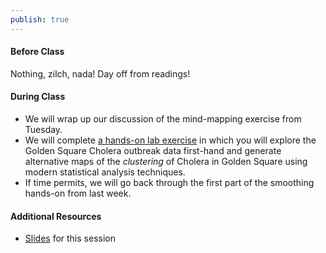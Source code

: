 ```yaml
---
publish: true
---
```

#### Before Class

Nothing, zilch, nada! Day off from readings!

#### During Class
- We will wrap up our discussion of the mind-mapping exercise from Tuesday.
- We will complete [a hands-on lab exercise](https://sph-umich.shinyapps.io/john-snow-cholera/) in which you will explore the Golden Square Cholera outbreak data first-hand and generate alternative maps of the *clustering* of Cholera in Golden Square using modern statistical analysis techniques.
- If time permits, we will go back through the first part of the smoothing hands-on from last week.

#### Additional Resources
- [Slides](https://jzelner.github.io/document-garden/epid684/session_9_lab_day.html) for this session